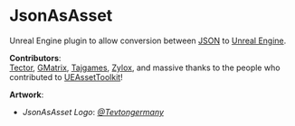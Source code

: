 # JsonAsAsset

Unreal Engine plugin to allow conversion between [JSON](https://www.json.org/json-en.html) to [Unreal Engine](https://www.unrealengine.com/en-US).

**Contributors**:
<br> [Tector](https://github.com/Tectors), [GMatrix](https://github.com/GMatrixGames), [Tajgames](https://github.com/), [Zylox](https://github.com/0xZylox), and massive thanks to the people who contributed to [UEAssetToolkit](https://github.com/Buckminsterfullerene02/UEAssetToolkit-Fixes)!

**Artwork**:
<!--
- Why did we need this included?
- *Thumbnail*: [*JSON.org*](https://www.json.org/json-en.html)
-->

- *JsonAsAsset Logo*: *[@Tevtongermany](https://github.com/Tevtongermany)*
